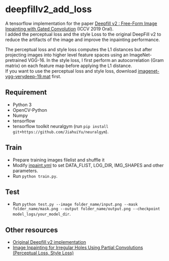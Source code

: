 # deepfillv2_add_loss

A tensorflow implementation for the paper [Deepfill v2 : Free-Form Image Inpainting with Gated Convolution](https://arxiv.org/abs/1806.03589) (ICCV 2019 Oral). <br>
I added the perceptual loss and the style Loss to the original DeepFill v2 to reduce the artifacts of the image and improve the inpainting performance.

The perceptual loss and style loss computes the L1 distances but after projecting images into higher level feature spaces using an ImageNet-pretrained VGG-16. In the style loss, I first perform an autocorrelation (Gram matrix) on each feature map before applying the L1 distance.<br>
If you want to use the perceptual loss and style loss, download [imagenet-vgg-verydeep-19.mat](https://drive.google.com/file/d/15X7W90_3bcBK2PWxbU-8XI6In7MF5hFb/view?usp=sharing) first.

Requirement
-----------
- Python 3
- OpenCV-Python
- Numpy
- tensorflow
- tensorflow toolkit neuralgym (run `pip install git+https://github.com/JiahuiYu/neuralgym`).

Train
-----
- Prepare training images filelist and shuffle it
- Modify [inpaint.yml](https://github.com/PolarJE/deepfillv2_add_loss/blob/main/inpaint.yml) to set DATA_FLIST, LOG_DIR, IMG_SHAPES and other parameters.
- Run `python train.py`.

Test
----
- Run `python test.py --image folder_name/input.png --mask folder_name/mask.png --output folder_name/output.png --checkpoint model_logs/your_model_dir`.

Other resources
--------------
- [Original Deepfill v2 implementation](https://github.com/JiahuiYu/generative_inpainting)
- [Image Inpainting for Irregular Holes Using Partial Convolutions (Perceptual Loss, Style Loss)](https://arxiv.org/abs/1804.07723)
